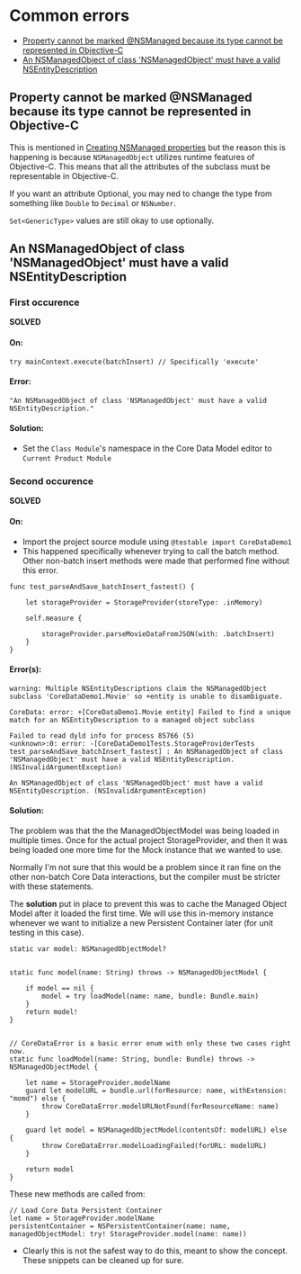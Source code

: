 # Common errors

* [Property cannot be marked @NSManaged because its type cannot be represented in Objective-C](#property-cannot-be-marked-nsmanaged-because-its-type-cannot-be-represented-in-objective-c)
* [An NSManagedObject of class 'NSManagedObject' must have a valid NSEntityDescription](#an-nsmanagedobject-of-class-nsmanagedobject-must-have-a-valid-nsentitydescription)

## Property cannot be marked @NSManaged because its type cannot be represented in Objective-C

This is mentioned in [Creating NSManaged properties](./subclassing-nsmanagedobject.md#creating-nsmanaged-properties) but the reason this is happening is because `NSManagedObject` utilizes runtime features of Objective-C. This means that all the attributes of the subclass must be representable in Objective-C.

If you want an attribute Optional, you may ned to change the type from something like `Double` to `Decimal` or `NSNumber`.

`Set<GenericType>` values are still okay to use optionally.


## An NSManagedObject of class 'NSManagedObject' must have a valid NSEntityDescription
### First occurence
**SOLVED**
#### On: 
```
try mainContext.execute(batchInsert) // Specifically 'execute'
```
#### Error:
```
"An NSManagedObject of class 'NSManagedObject' must have a valid NSEntityDescription."
```
#### Solution:
* Set the `Class Module`'s namespace in the Core Data Model editor to `Current Product Module`

### Second occurence
**SOLVED**

#### On:
* Import the project source module using `@testable import CoreDataDemo1`
* This happened specifically whenever trying to call the batch method. Other non-batch insert methods were made that performed fine without this error.
```
func test_parseAndSave_batchInsert_fastest() {

    let storageProvider = StorageProvider(storeType: .inMemory)

    self.measure {

        storageProvider.parseMovieDataFromJSON(with: .batchInsert)
    }
}
```

#### Error(s):
```
warning: Multiple NSEntityDescriptions claim the NSManagedObject subclass 'CoreDataDemo1.Movie' so +entity is unable to disambiguate.

CoreData: error: +[CoreDataDemo1.Movie entity] Failed to find a unique match for an NSEntityDescription to a managed object subclass

Failed to read dyld info for process 85766 (5)
<unknown>:0: error: -[CoreDataDemo1Tests.StorageProviderTests test_parseAndSave_batchInsert_fastest] : An NSManagedObject of class 'NSManagedObject' must have a valid NSEntityDescription. (NSInvalidArgumentException)

An NSManagedObject of class 'NSManagedObject' must have a valid NSEntityDescription. (NSInvalidArgumentException)
```

#### Solution:
The problem was that the the ManagedObjectModel was being loaded in multiple times. Once for the actual project StorageProvider, and then it was being loaded one more time for the Mock instance that we wanted to use.

Normally I'm not sure that this would be a problem since it ran fine on the other non-batch Core Data interactions, but the compiler must be stricter with these statements. 

The **solution** put in place to prevent this was to cache the Managed Object Model after it loaded the first time. We will use this in-memory instance whenever we want to initialize a new Persistent Container later (for unit testing in this case).
```
static var model: NSManagedObjectModel?


static func model(name: String) throws -> NSManagedObjectModel {

    if model == nil {
        model = try loadModel(name: name, bundle: Bundle.main)
    }
    return model!
}


// CoreDataError is a basic error enum with only these two cases right now.
static func loadModel(name: String, bundle: Bundle) throws -> NSManagedObjectModel {

    let name = StorageProvider.modelName
    guard let modelURL = bundle.url(forResource: name, withExtension: "momd") else {
        throw CoreDataError.modelURLNotFound(forResourceName: name)
    }

    guard let model = NSManagedObjectModel(contentsOf: modelURL) else {
        throw CoreDataError.modelLoadingFailed(forURL: modelURL)
    }

    return model
}
```
These new methods are called from:
```
// Load Core Data Persistent Container
let name = StorageProvider.modelName
persistentContainer = NSPersistentContainer(name: name, managedObjectModel: try! StorageProvider.model(name: name))
```
* Clearly this is not the safest way to do this, meant to show the concept. These snippets can be cleaned up for sure.